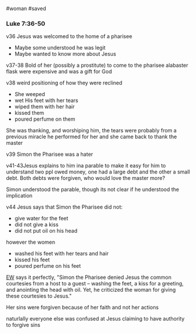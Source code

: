 #woman 
#saved
### Luke 7:36-50

v36 Jesus was welcomed to the home of a pharisee
- Maybe some understood he was legit
- Maybe wanted to know more about Jesus 

v37-38 
Bold of her (possibly a prostitute) to come to the pharisee 
alabaster flask were expensive and was a gift for God

v38 weird positioning of how they were reclined 
- She weeped
- wet His feet with her tears
- wiped them with her hair
- kissed them
- poured perfume on them

She was thanking, and worshiping him, the tears were probably from a previous miracle he performed for her and she came back to thank the master

v39 Simon the Pharisee was a hater

v41-43Jesus explains to him ina parable to make it easy for him to understand
two ppl owed money, one had a large debt and the other a small debt. Both debts were forgiven, who would love the master more?

Simon understood the parable, though its not clear if he understood the implication


v44 
Jesus says that Simon the Pharisee did not: 
- give water for the feet
- did not give a kiss
- did not put oil on his head

however the women 
- washed his feet with her tears and hair
- kissed his feet
- poured perfume on his feet

[EW](https://enduringword.com/bible-commentary/luke-7/) says it perfectly, "Simon the Pharisee denied Jesus the common courtesies from a host to a guest – washing the feet, a kiss for a greeting, and anointing the head with oil. Yet, he criticized the woman for giving these courtesies to Jesus."

Her sins were forgiven because of her faith and not her actions

naturlally everyone else was confused at Jesus claiming to have authority to forgive sins




